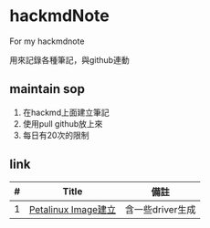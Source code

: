 # hackmdNote
For my hackmdnote

用來記錄各種筆記，與github連動

## maintain sop
1. 在hackmd上面建立筆記
2. 使用pull github放上來
3. 每日有20次的限制

## link
| # | Title | 備註 |
|---| ----- | -------- | 
|1| [Petalinux Image建立](https://github.com/whosyourdadd/hackmdNote/blob/master/petalinux.md) | 含一些driver生成|
